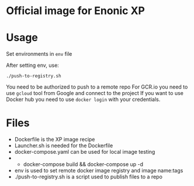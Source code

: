 # Official image for Enonic XP

# Usage
Set environments in `env` file

After setting env, use:
```
./push-to-registry.sh 
```

You need to be authorized to push to a remote repo
For GCR.io you need to use `gcloud` tool from Google and connect to the project
If you want to use Docker hub you need to use 
`docker login` with your credentials.

# Files 
* Dockerfile is the XP image recipe
* Launcher.sh is needed for the Dockerfile
* docker-compose.yaml can be used for local image testing
* * docker-compose build && docker-compose up -d
* env is used to set remote docker image registry and image name:tags
* ./push-to-registry.sh is a script used to publish files to a repo

